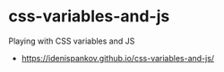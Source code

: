 # css-variables-and-js

Playing with CSS variables and JS

- https://idenispankov.github.io/css-variables-and-js/
